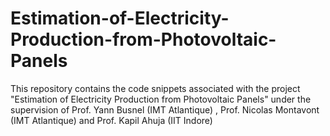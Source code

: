 # Estimation-of-Electricity-Production-from-Photovoltaic-Panels
This repository contains the code snippets associated with the project "Estimation of Electricity Production from Photovoltaic Panels" under the supervision of Prof. Yann Busnel (IMT Atlantique) , Prof. Nicolas Montavont (IMT Atlantique) and Prof. Kapil Ahuja (IIT Indore)
